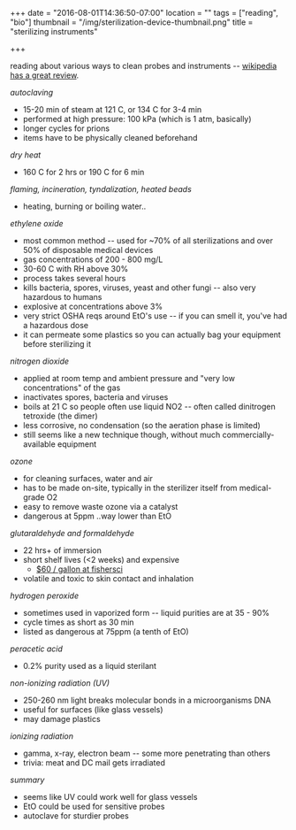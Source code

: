 +++
date = "2016-08-01T14:36:50-07:00"
location = ""
tags = ["reading", "bio"]
thumbnail = "/img/sterilization-device-thumbnail.png"
title = "sterilizing instruments"

+++

reading about various ways to clean probes and instruments --
[wikipedia has a great review](https://en.wikipedia.org/wiki/Sterilization).

<!--more-->

*autoclaving*

* 15-20 min of steam at 121 C, or 134 C for 3-4 min
* performed at high pressure: 100 kPa (which is 1 atm, basically)
* longer cycles for prions
* items have to be physically cleaned beforehand


*dry heat*

* 160 C for 2 hrs or 190 C for 6 min


*flaming, incineration, tyndalization, heated beads*

* heating, burning or boiling water..


*ethylene oxide*

* most common method -- used for ~70% of all sterilizations and over 50% of disposable medical devices
* gas concentrations of 200 - 800 mg/L
* 30-60 C with RH above 30%
* process takes several hours
* kills bacteria, spores, viruses, yeast and other fungi -- also very hazardous to humans
* explosive at concentrations above 3%
* very strict OSHA reqs around EtO's use -- if you can smell it, you've had a hazardous dose
* it can permeate some plastics so you can actually bag your equipment before sterilizing it


*nitrogen dioxide*

* applied at room temp and ambient pressure and "very low concentrations" of the gas
* inactivates spores, bacteria and viruses
* boils at 21 C so people often use liquid NO2 -- often called dinitrogen tetroxide (the dimer)
* less corrosive, no condensation (so the aeration phase is limited)
* still seems like a new technique though, without much commercially-available equipment


*ozone*

* for cleaning surfaces, water and air
* has to be made on-site, typically in the sterilizer itself from medical-grade O2
* easy to remove waste ozone via a catalyst
* dangerous at 5ppm ..way lower than EtO


*glutaraldehyde and formaldehyde*

* 22 hrs+ of immersion
* short shelf lives (<2 weeks) and expensive
  * [$60 / gallon at fishersci](https://www.fishersci.com/shop/products/contec-sporicidin-sterilizing-high-level-disinfecting-solution-3/p-3829034#tab1)
* volatile and toxic to skin contact and inhalation


*hydrogen peroxide*

* sometimes used in vaporized form -- liquid purities are at 35 - 90%
* cycle times as short as 30 min
* listed as dangerous at 75ppm (a tenth of EtO)


*peracetic acid*

* 0.2% purity used as a liquid sterilant


*non-ionizing radiation (UV)*

* 250-260 nm light breaks molecular bonds in a microorganisms DNA
* useful for surfaces (like glass vessels)
* may damage plastics


*ionizing radiation*

* gamma, x-ray, electron beam -- some more penetrating than others
* trivia: meat and DC mail gets irradiated


*summary*

* seems like UV could work well for glass vessels
* EtO could be used for sensitive probes
* autoclave for sturdier probes
